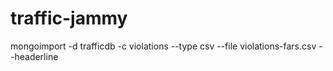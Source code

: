 # traffic-jammy

mongoimport -d trafficdb -c violations --type csv --file violations-fars.csv --headerline
